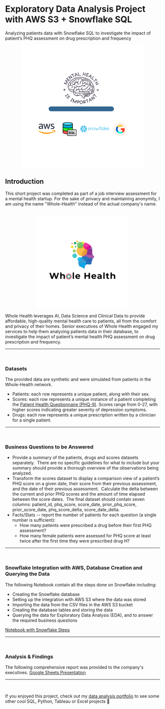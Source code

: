 # Exploratory Data Analysis Project with AWS S3 + Snowflake SQL
Analyzing patients data with Snowflake SQL to investigate the impact of patient’s PHQ assessment on drug prescription and frequency 

<div align="center">
    <img src="images/Whole-Health portfolio featured image.png" alt="Whole Health Logo" style="width: 400px; height: 400px;">
</div>


## Introduction

This short project was completed as part of a job interview assessment for a mental health startup. For the sake of privacy and maintaining anonymity, I am using the name "Whole-Health" instead of the actual company's name.

<br>

<div align="center">
    <img src="images/Whole Health Company Logo.png" alt="Whole Health Logo" style="width: 300px; height: 300px;">
</div>


Whole Health leverages AI, Data Science and Clinical Data to provide affordable, high-quality mental health care to patients, all from the comfort and privacy of their homes.
Senior executives of Whole Health engaged my services to help them analyzing patients data in their database, to investigate the impact of patient’s mental health PHQ assessment on drug prescription and frequency.

---

<br>


### Datasets
The provided data are synthetic and were simulated from patients in the Whole-Health network.
- Patients: each row represents a unique patient, along with their sex.
- Scores: each row represents a unique instance of a patient completing the [Patient Health Questionnaire (PHQ-9)](https://www.ncbi.nlm.nih.gov/pmc/articles/PMC1495268/). Scores range from 0-27, with higher scores indicating greater severity of depression symptoms.
- Drugs: each row represents a unique prescription written by a clinician for a single patient.
---

<br>


### Business Questions to be Answered
- Provide a summary of the patients, drugs and scores datasets separately.  There are no specific guidelines for what to include but your summary should provide a thorough overview of the observations being analyzed.
- Transform the scores dataset to display a comparison view of a patient’s PHQ score on a given date, their score from their previous assessment, and the date of their previous assessment.  Calculate the delta between the current and prior PHQ scores and the amount of time elapsed between the score dates.  The final dataset should contain seven columns: patient_id, phq_score, score_date, prior_phq_score, prior_score_date, phq_score_delta, score_date_delta. 
- Facts/Stats -- report the number of patients for each question (a single number is sufficient):
    - How many patients were prescribed a drug before their first PHQ assessment?
    - How many female patients were assessed for PHQ score at least twice after the first time they were prescribed drug H?
---

<br>

### Snowflake Integration with AWS, Database Creation and Querying the Data
The following Notebook contain all the steps done on Snowflake including:
- Creating the Snowflake database
- Setting up the integration with AWS S3 where the data was stored
- Importing the data from the CSV files in the AWS S3 bucket
- Creating the database tables and storing the data
- Querying the data for Exploratory Data Analysis (EDA), and to answer the required business questions

[Notebook with Snowflake Steps](https://nbviewer.org/github/nsikan-udoma/whole_health_data/blob/main/Snowflake/snowflake_aws_s3.ipynb?flush_cache=True)


---

<br>

### Analysis & Findings
The following comprehensive report was provided to the company's executives.
[Google Sheets Presentation](https://docs.google.com/presentation/d/1sTgQtUvlniZJQ8PllFqLbHrqv0oWYx1s/edit?usp=sharing&ouid=114635892330312242035&rtpof=true&sd=true)

---

<br>

If you enjoyed this project, check out my [data analysis portfolio](https://bit.ly/nudoma_portfolio) to see some other cool SQL, Python, Tableau or Excel projects 🚀
